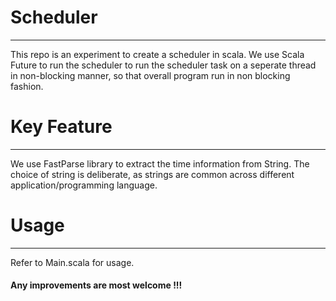 # Scheduler
---
This repo is an experiment to create a scheduler in scala.
We use Scala Future to run the scheduler to run the scheduler task on a seperate thread in non-blocking manner, so that overall program run in non blocking fashion.

# Key Feature
---
We use FastParse library to extract the time information from String.
The choice of string is deliberate, as strings are common across different application/programming language.

# Usage
---
Refer to Main.scala for usage.

#### Any improvements are most welcome !!!